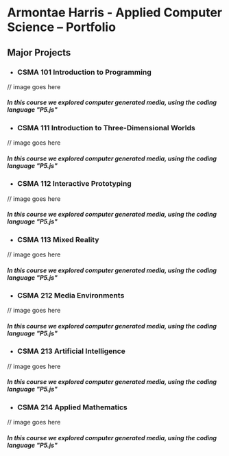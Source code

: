 # Armontae Harris - Applied Computer Science – Portfolio



## Major Projects

- ### CSMA 101 Introduction to Programming
// image goes here 
##### In this course we explored computer generated media, using the coding language "P5.js"


- ### CSMA 111 Introduction to Three-Dimensional Worlds
// image goes here 
##### In this course we explored computer generated media, using the coding language "P5.js"


- ### CSMA 112 Interactive Prototyping
// image goes here 
##### In this course we explored computer generated media, using the coding language "P5.js"



- ### CSMA 113 Mixed Reality
// image goes here 
##### In this course we explored computer generated media, using the coding language "P5.js"



- ### CSMA 212 Media Environments
// image goes here 
##### In this course we explored computer generated media, using the coding language "P5.js"



- ### CSMA 213 Artificial Intelligence
// image goes here 
##### In this course we explored computer generated media, using the coding language "P5.js"



- ### CSMA 214 Applied Mathematics
// image goes here 
##### In this course we explored computer generated media, using the coding language "P5.js"




